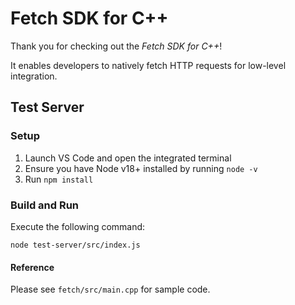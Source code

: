 # Fetch SDK for C++

Thank you for checking out the <i>Fetch SDK for C++</i>!

It enables developers to natively fetch HTTP requests for low-level integration.

## Test Server

### Setup
1. Launch VS Code and open the integrated terminal
2. Ensure you have Node v18+ installed by running `node -v`
3. Run `npm install`

### Build and Run

Execute the following command:
```
node test-server/src/index.js
```
#### Reference

Please see `fetch/src/main.cpp` for sample code.